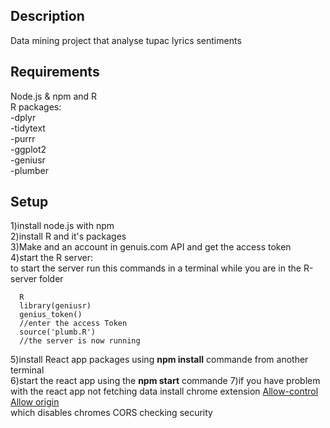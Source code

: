 
## Description
Data mining project that analyse tupac lyrics sentiments 

## Requirements
Node.js & npm and R <br/>
R packages:<br/>
-dplyr <br/>
-tidytext<br/>
-purrr <br/>
-ggplot2 <br/>
-geniusr <br/>
-plumber <br/>

## Setup
1)install node.js with npm </br>
2)install R and it's packages </br>
3)Make and an account in genuis.com API and get the access token </br>
4)start the R server:</br>
to start the server run this commands in a terminal while you are in the R-server folder</br>
```
  R 
  library(geniusr)
  genius_token()
  //enter the access Token 
  source('plumb.R') 
  //the server is now running
```
5)install React app packages using <b>npm install</b> commande from another terminal </br>
6)start the react app using the <b>npm start</b> commande 
7)if you have problem with the react app not fetching data install chrome extension <a href="https://chrome.google.com/webstore/detail/allow-control-allow-origi/nlfbmbojpeacfghkpbjhddihlkkiljbi?hl=en">Allow-control Allow origin </a> </br> which disables chromes CORS checking security


